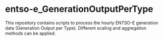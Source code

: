 # entso-e_GenerationOutputPerType

This repository contains scripts to process the hourly ENTSO-E generation data (Generation Output per Type). Different scaling and aggregation methods can be applied.